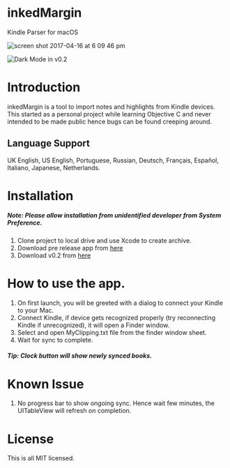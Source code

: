 # inkedMargin
Kindle Parser for macOS

![screen shot 2017-04-16 at 6 09 46 pm](https://cloud.githubusercontent.com/assets/15965754/25071274/79467f44-22d0-11e7-97fb-f455b8b169fb.png)

![Dark Mode in v0.2](https://github.com/alokpndy/inkedMargin/releases/download/v0.2-alpha/Screenshot_dark.png)

# Introduction
inkedMargin is a tool to import notes and highlights from Kindle devices. This started as a personal project while learning Objective C and never intended to be made public hence bugs can be found creeping around.

## Language Support 
UK English, US English, Portuguese, Russian, Deutsch, Français, Español, Italiano, Japanese, Netherlands.

# Installation
##### Note: Please allow installation from unidentified developer from System Preference. 
1. Clone project to local drive and use Xcode to create archive.
2. Download pre release app from [here](https://github.com/alokpndy/inkedMargin/files/924333/InkedMargin.app.zip)
3. Download v0.2 from [here](https://github.com/alokpndy/inkedMargin/releases/download/v0.2-alpha/InkedMargin.app.zip)

# How to use the app.
1. On first launch, you will be greeted with a dialog to connect your Kindle to your Mac. 
2. Connect Kindle, if device gets recognized properly (try reconnecting Kindle if unrecognized), it will open a Finder window.
3. Select and open MyClipping.txt file from the finder window sheet. 
4. Wait for sync to complete.

##### Tip: Clock button will show newly synced books.

# Known Issue
1. No progress bar to show ongoing sync. Hence wait few minutes, the UITableView will refresh on completion.


# License

This is all MIT licensed.

